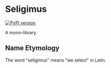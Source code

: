 # Seligimus
[![PyPI version](https://badge.fury.io/py/seligimus.svg)](https://badge.fury.io/py/seligimus)

A mono-library.

## Name Etymology

The word "seligimus" means "we select" in Latin.
